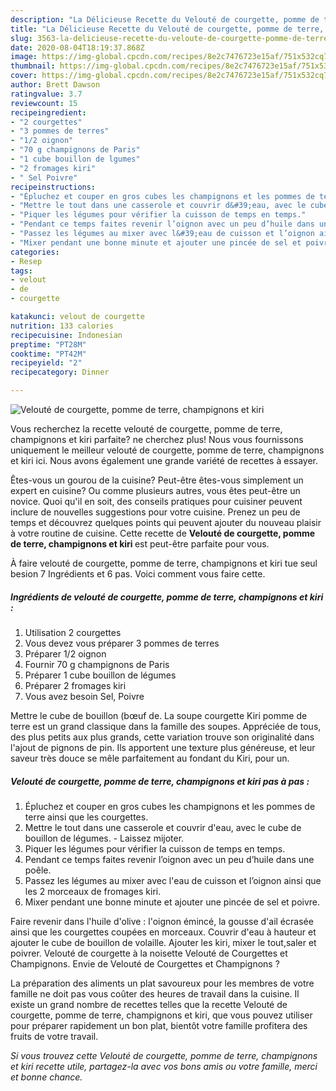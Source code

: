 ```yaml
---
description: "La Délicieuse Recette du Velouté de courgette, pomme de terre, champignons et kiri"
title: "La Délicieuse Recette du Velouté de courgette, pomme de terre, champignons et kiri"
slug: 3563-la-delicieuse-recette-du-veloute-de-courgette-pomme-de-terre-champignons-et-kiri
date: 2020-08-04T18:19:37.868Z
image: https://img-global.cpcdn.com/recipes/8e2c7476723e15af/751x532cq70/veloute-de-courgette-pomme-de-terre-champignons-et-kiri-photo-principale-de-la-recette.jpg
thumbnail: https://img-global.cpcdn.com/recipes/8e2c7476723e15af/751x532cq70/veloute-de-courgette-pomme-de-terre-champignons-et-kiri-photo-principale-de-la-recette.jpg
cover: https://img-global.cpcdn.com/recipes/8e2c7476723e15af/751x532cq70/veloute-de-courgette-pomme-de-terre-champignons-et-kiri-photo-principale-de-la-recette.jpg
author: Brett Dawson
ratingvalue: 3.7
reviewcount: 15
recipeingredient:
- "2 courgettes"
- "3 pommes de terres"
- "1/2 oignon"
- "70 g champignons de Paris"
- "1 cube bouillon de lgumes"
- "2 fromages kiri"
- " Sel Poivre"
recipeinstructions:
- "Épluchez et couper en gros cubes les champignons et les pommes de terre ainsi que les courgettes."
- "Mettre le tout dans une casserole et couvrir d&#39;eau, avec le cube de bouillon de légumes. Laissez mijoter."
- "Piquer les légumes pour vérifier la cuisson de temps en temps."
- "Pendant ce temps faites revenir l’oignon avec un peu d’huile dans une poêle."
- "Passez les légumes au mixer avec l&#39;eau de cuisson et l’oignon ainsi que les 2 morceaux de fromages kiri."
- "Mixer pendant une bonne minute et ajouter une pincée de sel et poivre."
categories:
- Resep
tags:
- velout
- de
- courgette

katakunci: velout de courgette 
nutrition: 133 calories
recipecuisine: Indonesian
preptime: "PT28M"
cooktime: "PT42M"
recipeyield: "2"
recipecategory: Dinner

---
```



![Velouté de courgette, pomme de terre, champignons et kiri](https://img-global.cpcdn.com/recipes/8e2c7476723e15af/751x532cq70/veloute-de-courgette-pomme-de-terre-champignons-et-kiri-photo-principale-de-la-recette.jpg)

Vous recherchez la recette velouté de courgette, pomme de terre, champignons et kiri parfaite? ne cherchez plus! Nous vous fournissons uniquement le meilleur velouté de courgette, pomme de terre, champignons et kiri ici. Nous avons également une grande variété de recettes à essayer.

Êtes-vous un gourou de la cuisine? Peut-être êtes-vous simplement un expert en cuisine? Ou comme plusieurs autres, vous êtes peut-être un novice. Quoi qu'il en soit, des conseils pratiques pour cuisiner peuvent inclure de nouvelles suggestions pour votre cuisine. Prenez un peu de temps et découvrez quelques points qui peuvent ajouter du nouveau plaisir à votre routine de cuisine. Cette recette de <strong> Velouté de courgette, pomme de terre, champignons et kiri </strong> est peut-être parfaite pour vous.

<!--inarticleads1-->

À faire velouté de courgette, pomme de terre, champignons et kiri tue seul besion 7 Ingrédients et 6 pas. Voici comment vous faire cette.

##### Ingrédients de velouté de courgette, pomme de terre, champignons et kiri :

1. Utilisation 2 courgettes
1. Vous devez vous préparer 3 pommes de terres
1. Préparer 1/2 oignon
1. Fournir 70 g champignons de Paris
1. Préparer 1 cube bouillon de légumes
1. Préparer 2 fromages kiri
1. Vous avez besoin  Sel, Poivre


Mettre le cube de bouillon (bœuf de. La soupe courgette Kiri pomme de terre est un grand classique dans la famille des soupes. Appréciée de tous, des plus petits aux plus grands, cette variation trouve son originalité dans l&#39;ajout de pignons de pin. Ils apportent une texture plus généreuse, et leur saveur très douce se mêle parfaitement au fondant du Kiri, pour un. 

<!--inarticleads2-->

##### Velouté de courgette, pomme de terre, champignons et kiri pas à pas :

1. Épluchez et couper en gros cubes les champignons et les pommes de terre ainsi que les courgettes.
1. Mettre le tout dans une casserole et couvrir d&#39;eau, avec le cube de bouillon de légumes. - Laissez mijoter.
1. Piquer les légumes pour vérifier la cuisson de temps en temps.
1. Pendant ce temps faites revenir l’oignon avec un peu d’huile dans une poêle.
1. Passez les légumes au mixer avec l&#39;eau de cuisson et l’oignon ainsi que les 2 morceaux de fromages kiri.
1. Mixer pendant une bonne minute et ajouter une pincée de sel et poivre.


Faire revenir dans l&#39;huile d&#39;olive : l&#39;oignon émincé, la gousse d&#39;ail écrasée ainsi que les courgettes coupées en morceaux. Couvrir d&#39;eau à hauteur et ajouter le cube de bouillon de volaille. Ajouter les kiri, mixer le tout,saler et poivrer. Velouté de courgette à la noisette Velouté de Courgettes et Champignons. Envie de Velouté de Courgettes et Champignons ? 

<!--inarticleads1-->

<p>
La préparation des aliments un plat savoureux pour les membres de votre famille ne doit pas vous coûter des heures de travail dans la cuisine. Il existe un grand nombre de recettes telles que la recette Velouté de courgette, pomme de terre, champignons et kiri, que vous pouvez utiliser pour préparer rapidement un bon plat, bientôt votre famille profitera des fruits de votre travail.
</p>

<p>
<i>Si vous trouvez cette Velouté de courgette, pomme de terre, champignons et kiri recette utile, partagez-la avec vos bons amis ou votre famille, merci et bonne chance.</i>
</p>
